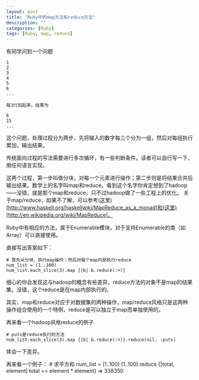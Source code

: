 ```yaml
---
layout: post
title: "Ruby中的map方法和reduce方法"
description: ""
categories: [Ruby]
tags: [Ruby, map, reduce]
---
```


有同学问到一个问题

    1
    2
    3
    4
    5
    6
    ...
    
    每3行加起来，结果为
    
    6
    15 
    ...

这个问题，处理过程分为两步，先将输入的数字每三个分为一组，然后对每组执行累加，输出结果。

传统面向过程的写法需要进行多次循环，有一些判断条件。读者可以自行写一下，用任何语言实现。

这两个过程，第一步叫做分块，对每一个元素进行操作；第二步则是将结果合并后输出结果。数学上的名字叫map和reduce。看到这个名字你肯定想到了hadoop——没错，就是那个map和reduce，只不过hadoop做了一些工程上的优化。
关于map/reduce，如果不了解，可以参考(这里)[http://www.haskell.org/haskellwiki/MapReduce_as_a_monad]和(这里)[http://en.wikipedia.org/wiki/MapReduce]。

Ruby中有相应的方法，属于Enumerable模块，对于支持Enumerable的类（如Array）可以直接使用。

直接写出答案如下：

    # 首先从分块，执行map操作；然后对每个map内部执行reduce
    num_list = (1..100)
    num_list.each_slice(3).map {|b| b.reduce(:+)}

细心的你会发现这与hadoop的概念有些差异，reduce方法的对象不是map的结果集。没错，这个reduce是在map内部执行的。

其实，map和reduce对应于对数据集的两种操作，map/reduce风格只是这两种操作组合使用的一个特例，reduce是可以独立于map而单独使用的。

再来看一个hadoop风格reduce的例子

    # puts是reduce执行的方法
    num_list.each_slice(3).map {|b| b.reduce(:+)}.reduce(nil, :puts)

体会一下差异。

再来看一个例子：
    # 求平方和
    num_list = (1..100)
    (1..100).reduce {|total, element| total += element * element}     => 338350
